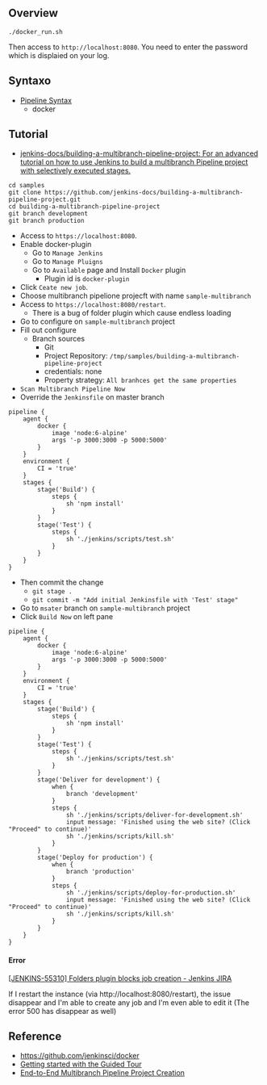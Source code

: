 
## Overview



```
./docker_run.sh
```

Then access to `http://localhost:8080`.
You need to enter the password which is displaied on your log.

## Syntaxo
- [Pipeline Syntax](https://jenkins.io/doc/book/pipeline/syntax/)
    - docker

## Tutorial
* [jenkins\-docs/building\-a\-multibranch\-pipeline\-project: For an advanced tutorial on how to use Jenkins to build a multibranch Pipeline project with selectively executed stages\.](https://github.com/jenkins-docs/building-a-multibranch-pipeline-project)

```
cd samples
git clone https://github.com/jenkins-docs/building-a-multibranch-pipeline-project.git
cd building-a-multibranch-pipeline-project
git branch development
git branch production
```

- Access to `https://localhost:8080`.
- Enable docker-plugin
    - Go to `Manage Jenkins`
    - Go to `Manage Pluigns`
    - Go to `Available` page and Install `Docker` plugin
        - Plugin id is `docker-plugin`
- Click `Ceate new job`.
- Choose multibranch pipelione projecft with name `sample-multibranch`
- Access to `https://localhost:8080/restart`.
    - There is a bug of folder plugin which cause endless loading
- Go to configure on `sample-multibranch` project 
- Fill out configure
    - Branch sources
        - Git
        - Project Repository: `/tmp/samples/building-a-multibranch-pipeline-project`
        - credentials: none
        - Property strategy: `All branhces get the same properties`
- `Scan Multibranch Pipeline Now`
- Override the `Jenkinsfile` on master branch

```
pipeline {
    agent {
        docker {
            image 'node:6-alpine'
            args '-p 3000:3000 -p 5000:5000' 
        }
    }
    environment {
        CI = 'true'
    }
    stages {
        stage('Build') {
            steps {
                sh 'npm install'
            }
        }
        stage('Test') {
            steps {
                sh './jenkins/scripts/test.sh'
            }
        }
    }
}
```


- Then commit the change
    - `git stage .`
    - `git commit -m "Add initial Jenkinsfile with 'Test' stage"`
- Go to `msater` branch on `sample-multibranch` project
- Click `Build Now` on left pane

```
pipeline {
    agent {
        docker {
            image 'node:6-alpine'
            args '-p 3000:3000 -p 5000:5000'
        }
    }
    environment {
        CI = 'true'
    }
    stages {
        stage('Build') {
            steps {
                sh 'npm install'
            }
        }
        stage('Test') {
            steps {
                sh './jenkins/scripts/test.sh'
            }
        }
        stage('Deliver for development') {
            when {
                branch 'development' 
            }
            steps {
                sh './jenkins/scripts/deliver-for-development.sh'
                input message: 'Finished using the web site? (Click "Proceed" to continue)'
                sh './jenkins/scripts/kill.sh'
            }
        }
        stage('Deploy for production') {
            when {
                branch 'production'  
            }
            steps {
                sh './jenkins/scripts/deploy-for-production.sh'
                input message: 'Finished using the web site? (Click "Proceed" to continue)'
                sh './jenkins/scripts/kill.sh'
            }
        }
    }
}
```


#### Error
[\[JENKINS\-55310\] Folders plugin blocks job creation \- Jenkins JIRA](https://issues.jenkins-ci.org/browse/JENKINS-55310?page=com.atlassian.jira.plugin.system.issuetabpanels%3Achangehistory-tabpanel)

If I restart the instance (via http://localhost:8080/restart), the issue disappear and I'm able to create any job and I'm even able to edit it (The error 500 has disappear as well)

## Reference
* https://github.com/jenkinsci/docker
* [Getting started with the Guided Tour](https://jenkins.io/doc/pipeline/tour/getting-started/)
* [End\-to\-End Multibranch Pipeline Project Creation](https://jenkins.io/doc/tutorials/build-a-multibranch-pipeline-project/)
